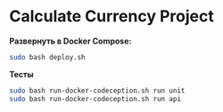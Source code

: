 # Calculate Currency Project

**Развернуть в Docker Compose:**

```bash 
sudo bash deploy.sh
```

**Тесты**

```bash 
sudo bash run-docker-codeception.sh run unit
sudo bash run-docker-codeception.sh run api
```
